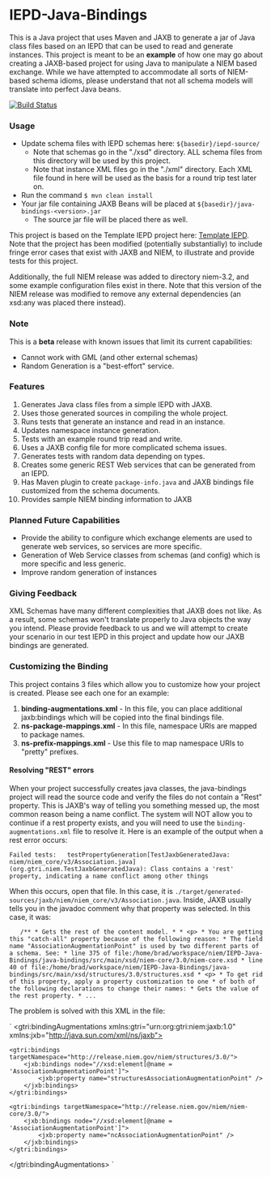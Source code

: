 IEPD-Java-Bindings
==================

This is a Java project that uses Maven and JAXB to generate a jar of Java class files based on an IEPD that can be used to read and generate instances.
This project is meant to be an **example** of how one may go about creating a JAXB-based project for using Java to manipulate
a NIEM based exchange.  While we have attempted to accommodate all sorts of NIEM-based schema idioms, please understand that
not all schema models will translate into perfect Java beans.

[![Build Status](https://travis-ci.org/jtmrice/IEPD-Java-Bindings.svg?branch=master)](https://travis-ci.org/jtmrice/IEPD-Java-Bindings)

### Usage
* Update schema files with IEPD schemas here: `${basedir}/iepd-source/`
  * Note that schemas go in the "./xsd" directory.  ALL schema files from this directory will be used by this project.
  * Note that instance XML files go in the "./xml" directory.  Each XML file found in here will be used as the basis for a round trip test later on.
* Run the command `$ mvn clean install`
* Your jar file containing JAXB Beans will be placed at `${basedir}/java-bindings-<version>.jar`
  * The source jar file will be placed there as well.


This project is based on the Template IEPD project here: [Template IEPD](https://github.com/niem/Template-IEPD).  Note that
the project has been modified (potentially substantially) to include fringe error cases that exist with JAXB and NIEM, to
illustrate and provide tests for this project.

Additionally, the full NIEM release was added to directory niem-3.2, and some example configuration files exist in there.
Note that this version of the NIEM release was modified to remove any external dependencies (an xsd:any was placed there instead).


### Note
This is a **beta** release with known issues that limit its current capabilities:
* Cannot work with GML (and other external schemas)
* Random Generation is a "best-effort" service.

### Features
1. Generates Java class files from a simple IEPD with JAXB.
2. Uses those generated sources in compiling the whole project.
3. Runs tests that generate an instance and read in an instance.
4. Updates namespace instance generation.
5. Tests with an example round trip read and write.
6. Uses a JAXB config file for more complicated schema issues.
7. Generates tests with random data depending on types.
8. Creates some generic REST Web services that can be generated from an IEPD.
9. Has Maven plugin to create `package-info.java` and JAXB bindings file customized from the schema documents.
10. Provides sample NIEM binding information to JAXB


### Planned Future Capabilities
* Provide the ability to configure which exchange elements are used to generate web services, so services are more specific.
* Generation of Web Service classes from schemas (and config) which is more specific and less generic.
* Improve random generation of instances


### Giving Feedback
XML Schemas have many different complexities that JAXB does not like.  As a result, some schemas won't translate properly
to Java objects the way you intend.  Please provide feedback to us and we will attempt to create your scenario in our
test IEPD in this project and update how our JAXB bindings are generated.


### Customizing the Binding
This project contains 3 files which allow you to customize how your project is created.  Please see each one for an example:

1. **binding-augmentations.xml** - In this file, you can place additional jaxb:bindings which will be copied into the final bindings file.
2. **ns-package-mappings.xml** - In this file, namespace URIs are mapped to package names.
3. **ns-prefix-mappings.xml** - Use this file to map namespace URIs to "pretty" prefixes.

#### Resolving "REST" errors
When your project successfully creates java classes, the java-bindings project will read the source code and verify the
files do not contain a "Rest" property.  This is JAXB's way of telling you something messed up, the most common reason
being a name conflict.  The system will NOT allow you to continue if a rest property exists, and you will need to use the
`binding-augmentations.xml` file to resolve it.  Here is an example of the output when a rest error occurs:

`Failed tests:   testPropertyGeneration[TestJaxbGeneratedJava: niem/niem_core/v3/Association.java](org.gtri.niem.TestJaxbGeneratedJava): Class contains a 'rest' property, indicating a name conflict among other things`

When this occurs, open that file.  In this case, it is `./target/generated-sources/jaxb/niem/niem_core/v3/Association.java`.  Inside,
JAXB usually tells you in the javadoc comment why that property was selected.  In this case, it was:

`    /**
      * Gets the rest of the content model.
      *
      * <p>
      * You are getting this "catch-all" property because of the following reason:
      * The field name "AssociationAugmentationPoint" is used by two different parts of a schema. See:
      * line 375 of file:/home/brad/workspace/niem/IEPD-Java-Bindings/java-bindings/src/main/xsd/niem-core/3.0/niem-core.xsd
      * line 40 of file:/home/brad/workspace/niem/IEPD-Java-Bindings/java-bindings/src/main/xsd/structures/3.0/structures.xsd
      * <p>
      * To get rid of this property, apply a property customization to one
      * of both of the following declarations to change their names:
      * Gets the value of the rest property.
      * ...
`

The problem is solved with this XML in the file:

`
<gtri:bindingAugmentations xmlns:gtri="urn:org:gtri:niem:jaxb:1.0" xmlns:jxb="http://java.sun.com/xml/ns/jaxb">

    <gtri:bindings targetNamespace="http://release.niem.gov/niem/structures/3.0/">
        <jxb:bindings node="//xsd:element[@name = 'AssociationAugmentationPoint']">
            <jxb:property name="structuresAssociationAugmentationPoint" />
        </jxb:bindings>
    </gtri:bindings>

    <gtri:bindings targetNamespace="http://release.niem.gov/niem/niem-core/3.0/">
        <jxb:bindings node="//xsd:element[@name = 'AssociationAugmentationPoint']">
            <jxb:property name="ncAssociationAugmentationPoint" />
        </jxb:bindings>
    </gtri:bindings>


</gtri:bindingAugmentations>
`